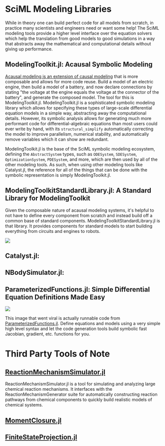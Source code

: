 # SciML Modeling Libraries

While in theory one can build perfect code for all models from scratch, in practice 
many scientists and engineers need or want some help! The SciML modeling tools
provide a higher level interface over the equation solvers which help the translation
from good models to good simulations in a way that abstracts away the mathematical
and computational details without giving up performance.

## ModelingToolkit.jl: Acausal Symbolic Modeling

[Acausal modeling is an extension of causal modeling](https://arxiv.org/pdf/1909.00484.pdf)
that is more composable and allows for more code reuse. Build a model of an electric engine,
then build a model of a battery, and now declare connections by stating "the voltage at the
engine equals the voltage at the connector of the battery", and generate the composed model.
The tool for this is ModelingToolkit.jl. ModelingToolkit.jl is a sophisticated symbolic
modeling library which allows for specifying these types of large-scale differential equation
models in a simple way, abstracting away the computational details. However, its symbolic
analysis allows for generating much more performant code for differential-algebraic equations
than most users could ever write by hand, with its `structural_simplify` automatically correcting
the model to improve parallelism, numerical stability, and automatically remove variables
which it can show are redundant.

ModelingToolkit.jl is the base of the SciML symbolic modeling ecosystem, defining the `AbstractSystem`
types, such as `ODESystem`, `SDESystem`, `OptimizationSystem`, `PDESystem`, and more, which are
then used by all of the other modeling tools. As such, when using other modeling tools like Catalyst.jl,
the reference for all of the things that can be done with the symbolic representation is simply
ModelingToolkit.jl.

## ModelingToolkitStandardLibrary.jl: A Standard Library for ModelingToolkit

Given the composable nature of acausal modeling systems, it's helpful to not have to define
every component from scratch and instead build off a common base of standard components.
ModelingToolkitStandardLibrary.jl is that library. It provides components for standard models
to start building everything from circuits and engines to robots.

![](https://user-images.githubusercontent.com/1814174/172000112-3579f5cf-c370-48c2-8047-558fbc46aeb6.png)

## Catalyst.jl: 

## NBodySimulator.jl:

## ParameterizedFunctions.jl: Simple Differential Equation Definitions Made Easy

![](https://user-images.githubusercontent.com/1814174/172001045-b9e35b8d-0d40-41af-b606-95b81bb1194d.png)

This image that went viral is actually runnable code from [ParameterizedFunctions.jl](https://github.com/SciML/ParameterizedFunctions.jl).
Define equations and models using a very simple high level syntax and let the code generation tools build
symbolic fast Jacobian, gradient, etc. functions for you.

# Third Party Tools of Note

## [ReactionMechanismSimulator.jl](https://github.com/ReactionMechanismGenerator/ReactionMechanismSimulator.jl)

ReactionMechanismSimulator.jl is a tool for simulating and analyzing large chemical reaction mechanisms. It
interfaces with the ReactionMechanismGenerator suite for automatically constructing reaction pathways
from chemical components to quickly build realistic models of chemical systems.

## [MomentClosure.jl](https://github.com/augustinas1/MomentClosure.jl)

## [FiniteStateProjection.jl](https://github.com/kaandocal/FiniteStateProjection.jl)